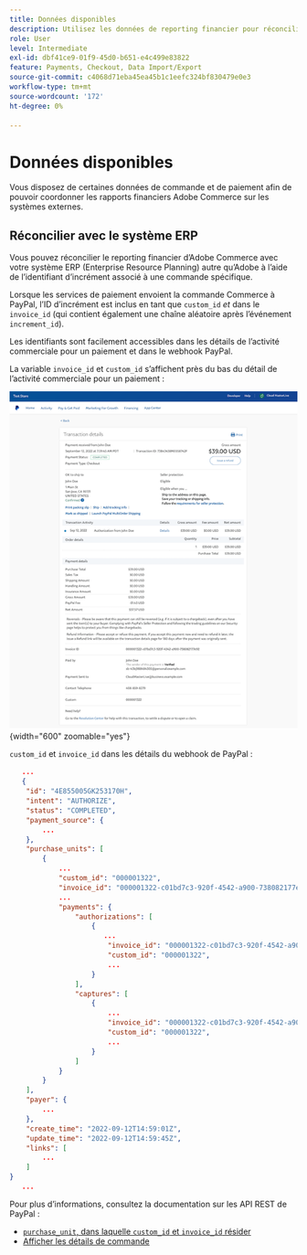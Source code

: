 ```yaml
---
title: Données disponibles
description: Utilisez les données de reporting financier pour réconcilier les rapports avec les systèmes autres que Commerce.
role: User
level: Intermediate
exl-id: dbf41ce9-01f9-45d0-b651-e4c499e83822
feature: Payments, Checkout, Data Import/Export
source-git-commit: c4068d71eba45ea45b1c1eefc324bf830479e0e3
workflow-type: tm+mt
source-wordcount: '172'
ht-degree: 0%

---
```


# Données disponibles

Vous disposez de certaines données de commande et de paiement afin de pouvoir coordonner les rapports financiers Adobe Commerce sur les systèmes externes.

## Réconcilier avec le système ERP

Vous pouvez réconcilier le reporting financier d’Adobe Commerce avec votre système ERP (Enterprise Resource Planning) autre qu’Adobe à l’aide de l’identifiant d’incrément associé à une commande spécifique.

Lorsque les services de paiement envoient la commande Commerce à PayPal, l’ID d’incrément est inclus en tant que `custom_id` _et_ dans le `invoice_id` (qui contient également une chaîne aléatoire après l’événement `increment_id`).

Les identifiants sont facilement accessibles dans les détails de l’activité commerciale pour un paiement et dans le webhook PayPal.

La variable `invoice_id` et `custom_id` s’affichent près du bas du détail de l’activité commerciale pour un paiement :

![`custom_id` dans le détail de l’activité commerciale](assets/merchant-activity-ids.png){width="600" zoomable="yes"}

`custom_id` et `invoice_id` dans les détails du webhook de PayPal :

```json
   ...
   {
    "id": "4E855005GK253170H",
    "intent": "AUTHORIZE",
    "status": "COMPLETED",
    "payment_source": {
        ...
    },
    "purchase_units": [
        {
            ...
            "custom_id": "000001322",
            "invoice_id": "000001322-c01bd7c3-920f-4542-a900-738082177e92",
            ...
            "payments": {
                "authorizations": [
                    {
                       ...
                        "invoice_id": "000001322-c01bd7c3-920f-4542-a900-738082177e92",
                        "custom_id": "000001322",
                        ...
                    }
                ],
                "captures": [
                    {
                        ...
                        "invoice_id": "000001322-c01bd7c3-920f-4542-a900-738082177e92",
                        "custom_id": "000001322",
                        ...
                    }
                ]
            }
        }
    ],
    "payer": {
        ...
    },
    "create_time": "2022-09-12T14:59:01Z",
    "update_time": "2022-09-12T14:59:45Z",
    "links": [
        ...
    ]
}
   ...
```

Pour plus d’informations, consultez la documentation sur les API REST de PayPal :

* [`purchase_unit`, dans laquelle `custom_id` et `invoice_id` résider](https://developer.paypal.com/docs/api/orders/v2/#definition-purchase_unit:~:text=Read%20only.-,purchase_unit,-Réduire)
* [Afficher les détails de commande](https://developer.paypal.com/docs/api/orders/v2/#orders_get)
